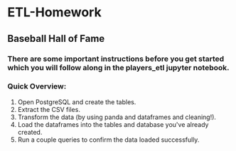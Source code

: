 # ETL-Homework

## Baseball Hall of Fame


### There are some important instructions before you get started which you will follow along in the players_etl jupyter notebook.

### Quick Overview:

1. Open PostgreSQL and create the tables.
2. Extract the CSV files.
3. Transform the data (by using panda and dataframes and cleaning!).
4. Load the dataframes into the tables and database you've already created.
5. Run a couple queries to confirm the data loaded successfully.
